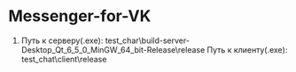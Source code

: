 # Messenger-for-VK
1. Путь к серверу(.exe): test_char\build-server-Desktop_Qt_6_5_0_MinGW_64_bit-Release\release
   Путь к клиенту(.exe): test_chat\client\release
